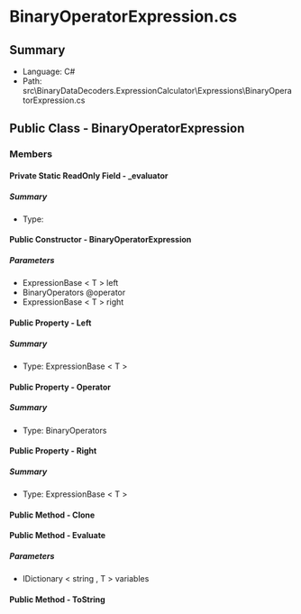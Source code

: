 ﻿# BinaryOperatorExpression.cs

## Summary

* Language: C#
* Path: src\BinaryDataDecoders.ExpressionCalculator\Expressions\BinaryOperatorExpression.cs

## Public Class - BinaryOperatorExpression

### Members

#### Private Static ReadOnly Field - _evaluator

##### Summary

 * Type: 

#### Public Constructor - BinaryOperatorExpression

#####  Parameters

 - ExpressionBase < T > left 
 - BinaryOperators @operator 
 - ExpressionBase < T > right 

#### Public Property - Left

##### Summary

 * Type: ExpressionBase < T > 

#### Public Property - Operator

##### Summary

 * Type: BinaryOperators 

#### Public Property - Right

##### Summary

 * Type: ExpressionBase < T > 

#### Public Method - Clone


#### Public Method - Evaluate

#####  Parameters

 - IDictionary < string , T > variables 

#### Public Method - ToString


